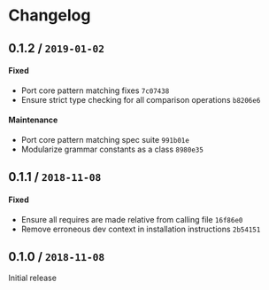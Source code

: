 # Changelog

## 0.1.2 / `2019-01-02`

#### Fixed

- Port core pattern matching fixes `7c07438`
- Ensure strict type checking for all comparison operations `b8206e6`

#### Maintenance

- Port core pattern matching spec suite `991b01e`
- Modularize grammar constants as a class `8980e35`

## 0.1.1 / `2018-11-08`

#### Fixed

- Ensure all requires are made relative from calling file `16f86e0`
- Remove erroneous dev context in installation instructions `2b54151`

## 0.1.0 / `2018-11-08`

Initial release
